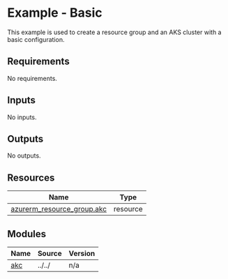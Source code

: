 # Example - Basic

This example is used to create a resource group and an AKS cluster with a basic configuration.

<!-- BEGIN_TF_DOCS -->
## Requirements

No requirements.

## Inputs

No inputs.

## Outputs

No outputs.

## Resources

| Name | Type |
|------|------|
| [azurerm_resource_group.akc](https://registry.terraform.io/providers/hashicorp/azurerm/latest/docs/resources/resource_group) | resource |

## Modules

| Name | Source | Version |
|------|--------|---------|
| <a name="module_akc"></a> [akc](#module\_akc) | ../../ | n/a |
<!-- END_TF_DOCS -->
